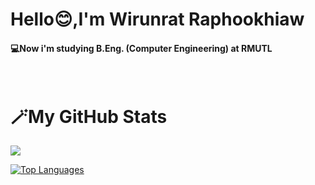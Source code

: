 <h1> Hello😊,I'm Wirunrat Raphookhiaw </h1>
<h4> 💻Now i'm studying B.Eng. (Computer Engineering) at RMUTL </h4> <br>
<H1> 🪄My GitHub Stats </H1>

<a href="http://www.github.com/jn-wrt"><img src="https://github-readme-streak-stats.herokuapp.com/?user=jn-wrt&stroke=ec4899&background=ffffff&ring=ec4899&fire=ec4899&currStreakNum=ec4899&currStreakLabel=ec4899&sideNums=ec4899&sideLabels=ec4899&dates=ec4899&hide_border=true" /></a>

<a href="https://github.com/jn-wrt" align="left"><img src="https://github-readme-stats.vercel.app/api/top-langs/?username=jn-wrt&langs_count=10&title_color=ec4899&text_color=ec4899&icon_color=ec4899&bg_color=ffffff&hide_border=true&locale=en&custom_title=Top%20%Languages" alt="Top Languages" /></a>
